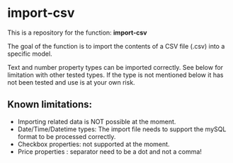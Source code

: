 # import-csv
This is a repository for the function: **import-csv**

The goal of the function is to import the contents of a CSV file (.csv) into a specific model.

Text and number property types can be imported correctly.
See below for limitation with other tested types. If the type is not mentioned below it has not been tested and use is at your own risk.

## Known limitations:

- Importing related data is NOT possible at the moment.
- Date/Time/Datetime types: The import file needs to support the mySQL format to be processed correctly.
- Checkbox properties: not supported at the moment.
- Price properties : separator need to be a dot and not a comma!


